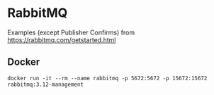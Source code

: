 # RabbitMQ

Examples (except Publisher Confirms) from https://rabbitmq.com/getstarted.html

## Docker

`docker run -it --rm --name rabbitmq -p 5672:5672 -p 15672:15672 rabbitmq:3.12-management`